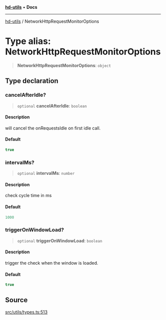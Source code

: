 [**hd-utils**](../README.md) • **Docs**

***

[hd-utils](../globals.md) / NetworkHttpRequestMonitorOptions

# Type alias: NetworkHttpRequestMonitorOptions

> **NetworkHttpRequestMonitorOptions**: `object`

## Type declaration

### cancelAfterIdle?

> `optional` **cancelAfterIdle**: `boolean`

#### Description

will cancel the onRequestsIdle on first idle call.

#### Default

```ts
true
```

### intervalMs?

> `optional` **intervalMs**: `number`

#### Description

check cycle time in ms

#### Default

```ts
1000
```

### triggerOnWindowLoad?

> `optional` **triggerOnWindowLoad**: `boolean`

#### Description

trigger the check when the window is loaded.

#### Default

```ts
true
```

## Source

[src/utils/types.ts:513](https://github.com/AhmadHddad/h-utils/blob/8e9e542f98b1a43a336ce585dc8666b21b0e894d/src/utils/types.ts#L513)
